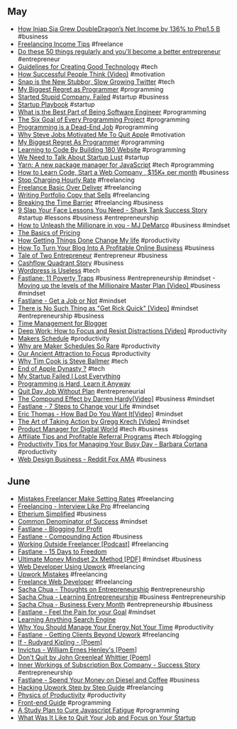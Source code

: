## May
- [How Injap Sia Grew DoubleDragon’s Net Income by 136% to Php1.5 B](http://www.entrepreneur.com.ph/news-and-events/how-injap-sia-grew-doubledragon-s-net-income-by-136-to-php1-5-b-a1673-20170510) #business
- [Freelancing Income Tips](http://www.entrepreneur.com.ph/run-and-grow/freelancing-income-tips-a1148-20160610-lfrm) #freelance
- [Do these 50 things regularly and you'll become a better entrepreneur](http://www.entrepreneur.com.ph/startup-tips/do-these-50-things-regularly-and-you-ll-become-a-better-entrepreneur) #entrepreneur
- [Guidelines for Creating Good Technology](https://www.youtube.com/watch?v=rk5vo1T3Lzc) #tech
- [How Successful People Think (Video)](https://www.youtube.com/watch?v=zCyB2DQFdA0) #motivation
- [Snap is the New Stubbor, Slow Growing Twitter](http://tcrn.ch/2q4knAn) #tech
- [My Biggest Regret as Programmer](http://thecodist.com/article/my-biggest-regret-as-a-programmer) #programming
- [Started Stupid Company. Failed](https://news.ycombinator.com/item?id=6805699) #startup #business
- [Startup Playbook](http://playbook.samaltman.com/) #startup 
- [What is the Best Part of Being Software Engineer](https://www.alexkras.com/what-is-the-best-part-about-being-a-software-engineer/) #programming
- [The Six Goal of Every Programming Project](http://thecodist.com/article/the-six-goals-of-every-programming-project) #programming
- [Programming is a Dead-End Job](http://thecodist.com/article/programming_is_a_dead_end_job) #programming
- [Why Steve Jobs Motivated Me To Quit Apple](http://roadlesstravelled.me/2015/04/06/why-steve-jobs-motivated-me-to-quit-apple/) #motivation
- [My Biggest Regret As Programmer](http://thecodist.com/article/my-biggest-regret-as-a-programmer) #programming 
- [Learning to Code By Building 180 Website](http://blog.jenniferdewalt.com/post/56319597560/im-learning-to-code-by-building-180-websites-in) #programming
- [We Need to Talk About Startup Lust](https://blog.merakium.co/Design/we-need-to-talk-about-startup-lust) #startup
- [Yarn: A new package manager for JavaScript](https://code.facebook.com/posts/1840075619545360) #tech #programming
- [How to Learn Code, Start a Web Company , $15K+ per month](goo.gl/iRixVD) #business
- [Stop Charging Hourly Rate](http://sebkay.com/stop-charging-hourly-rate/) #freelancing
- [Freelance Basic Over Deliver](http://sebkay.com/freelance-basics-over-deliver/) #freelancing
- [Writing Portfolio Copy that Sells](http://sebkay.com/writing-portfolio-copy-that-sells/) #freelancing
- [Breaking the Time Barrier](https://www.freshbooks.com/assets/other/Breaking-the-Time-Barrier.pdf) #freelancing #business
- [9 Slap Your Face Lessons You Need - Shark Tank Success Story](https://www.thefastlaneforum.com/community/threads/9-slap-your-face-lessons-you-need-to-learn-from-this-shark-tank-success-story.51752/) #startup #lessons #business #entrepreneurship
- [How to Unleash the Millionare in you - MJ DeMarco](https://www.youtube.com/watch?v=cTq_wwnuNyk) #business #mindset
- [The Basics of Pricing](https://www.thefastlaneforum.com/community/threads/the-basics-of-pricing.73742/)
- [How Getting Things Done Change My life](http://blog.capterra.com/how-getting-things-done-changed-my-life-5-lessons-i-learned/) #productivity
- [How To Turn Your Blog Into A Profitable Online Business](https://www.smartpinoyblogger.com/spb002/) #business
- [Tale of Two Entrepreneur](https://www.thinkpesos.com/tale-of-two-entrepreneurs/) #entrepreneur #business
- [Cashflow Quadrant Story](https://www.thinkpesos.com/cashflow-quadrant-story/) #business
- [Wordpress is Useless](https://www.thefastlaneforum.com/community/threads/wordpress-is-useless.73906/) #tech
- [Fastlane: 11 Poverty Traps](http://www.themillionairefastlane.com/11-poverty-traps.php) #business #entrepreneurship #mindset
-[Moving up the levels of the Millionaire Master Plan [Video] ](https://www.youtube.com/watch?v=m-NbK4pHQjY) #business #mindset
- [Fastlane - Get a Job or Not](https://www.thefastlaneforum.com/community/threads/get-a-job-or-not.73984/#post-605387) #mindset
- [There is No Such Thing as "Get Rick Quick" [Video]](https://www.facebook.com/secretentourage/videos/10154881038666181/) #mindset #entrepreneurship #business
- [Time Management for Blogger](https://www.elegantthemes.com/blog/tips-tricks/time-management-for-bloggers-how-to-make-time-to-blog)
- [Deep Work: How to Focus and Resist Distractions [Video]](https://www.youtube.com/watch?v=IZpczNS-ky0) #productivity
- [Makers Schedule](http://www.paulgraham.com/makersschedule.html) #productivity
- [Why are Maker Schedules So Rare](http://calnewport.com/blog/2017/04/05/why-are-maker-schedules-so-rare/) #productivity
- [Our Ancient Attraction to Focus](http://calnewport.com/blog/2017/03/25/our-ancient-attraction-to-focus/) #productivity
- [Why Tim Cook is Steve Ballmer](https://venturebeat.com/2016/10/25/why-tim-cook-is-steve-ballmer/) #tech
- [End of Apple Dynasty ?](https://techcrunch.com/2016/11/29/the-end-of-the-apple-dynasty/?sr_share=facebook) #tech
- [My Startup Failed I Lost Everything](https://medium.com/@SoldOutSupplier/my-startup-failed-i-lost-everything-heres-what-i-learned-44658a116464)
- [Programming is Hard, Learn it Anyway](https://medium.freecodecamp.com/make-your-hobby-harder-programming-is-difficult-thats-why-you-should-learn-it-e4627aee41a1)
- [Quit Day Job Without Plan](http://www.overcomeordinary.com/quit-day-job-without-plan/) #entrepreneurial
- [The Compound Effect by Darren Hardy[Video]](https://www.youtube.com/watch?v=qDxDCtZ9UkE) #business #mindset
- [Fastlane - 7 Steps to Change your Life](https://www.thefastlaneforum.com/community/threads/7-steps-that-will-radically-change-your-life-in-30-days-or-less-guaranteed.50600/) #mindset 
- [Eric Thomas - How Bad Do You Want It[Video]](https://www.youtube.com/watch?v=97V4ZZqwxiw) #mindset
- [The Art of Taking Action by Gregg Krech [Video]](https://www.youtube.com/watch?v=g2B6gtek0Pg) #mindset
- [Product Manager for Digital World](http://www.mckinsey.com/industries/high-tech/our-insights/product-managers-for-the-digital-world?cid=soc-web) #tech #business
- [Affiliate Tips and Profitable Referral Programs](http://webcusp.com/affiliate-tips-and-profitable-referral-programs/) #tech #blogging
- [Productivity Tips for Managing Your Busy Day - Barbara Cortana](https://www.americanexpress.com/us/small-business/openforum/articles/barbara-corcorans-productivity-tips-for-managing-your-busy-day/) #productivity
- [Web Design Business - Reddit Fox AMA](https://www.reddit.com/r/Entrepreneur/comments/5ffp9j/web_design_only_started_in_jan_this_year_making/) #business

## June
- [Mistakes Freelancer Make Setting Rates](https://www.upwork.com/hiring/for-freelancers/mistakes-freelancers-make-setting-rates/) #freelancing
- [Freelancing - Interview Like Pro](https://www.upwork.com/hiring/community/interview-like-pro/) #freelancing
- [Etherium Simplified](http://blog.erratasec.com/2016/06/etheriumdao-hack-similfied.html#.WTAOyhOGMo9) #business
- [Common Denominator of Success](http://www.amnesta.net/mba/thecommondenominatorofsuccess-albertengray.pdf) #mindset
- [Fastlane - Blogging for Profit](https://www.thefastlaneforum.com/community/threads/blogging-for-profit-with-legendary-gold-follow-up-posts.68810)
- [Fastlane - Compounding Action](https://www.thefastlaneforum.com/community/threads/your-fastlane-rocket-fuel-compounding-action-power.72746/) #business
- [Working Outside Freelancer [Podcast]](http://www.freelanceblend.com/fbp-134-askmarv-when-to-consider-working-outside-freelancer-platforms/) #freelancing
- [Fastlane - 15 Days to Freedom](https://www.thefastlaneforum.com/community/threads/15-days-to-freedom-make-money-copywriting-in-15-days-or-less.59465/) 
- [Ultimate Money Mindset 2x Method [PDF]](http://s3.amazonaws.com/UltimateMoneyMindset/__UltimateMoneyMindset_The2XMethod_by_Bill_Stacy.pdf) #mindset #business
- [Web Developer Using Upwork](https://freelancetowin.com/web-developer-using-upwork/) #freelancing
- [Upwork Mistakes](https://freelancetowin.com/upwork-mistakes/) #freelancing
- [Freelance Web Developer](https://careerfoundry.com/en/blog/web-development/freelance-web-developer/) #freelancing
- [Sacha Chua - Thoughts on Entrepreneurship](http://sachachua.com/blog/category/business/entrepreneurship/) #entrepreneurship
- [Sacha Chua - Learning Entrepreneurship](http://sachachua.com/blog/2014/02/learning-entrepreneur/) #business #entrepreneurship
- [Sacha Chua - Business Every Month](http://sachachua.com/blog/2013/01/accelerating-my-business-learning-setting-a-goal-for-a-new-business-every-month/) #entrepreneurship #business
- [Fastlane - Feel the Pain for your Goal](https://www.thefastlaneforum.com/community/threads/im-sorry-but-this-is-going-to-be-painful-for-a-lot-of-you.74624/) #mindset
- [Learning Anything Search Engine](https://learn-anything.xyz/) 
- [Why You Should Manage Your Energy Not Your Time](http://www.bbc.com/capital/story/20170612-why-you-should-manage-your-energy-not-your-time) #productivity
- [Fastlane - Getting Clients Beyond Upwork](https://www.thefastlaneforum.com/community/threads/how-to-actually-get-freelance-work-what-i-learned-after-3-months-of-beating-my-head-against-a-wall.74319/page-2) #freelancing
- [If - Rudyard Kipling - [Poem]](https://www.poetryfoundation.org/poems-and-poets/poems/detail/46473)
- [Invictus - William Ernes Henley's [Poem]](https://www.poetryfoundation.org/poems-and-poets/poems/detail/51642)
- [Don't Quit by John Greenleaf Whittier [Poem]](http://www.yourdailypoem.com/listpoem.jsp?poem_id=1820)
- [Inner Workings of Subscription Box Company - Success Story](https://www.reddit.com/r/Entrepreneur/comments/2h1mlt/the_inner_workings_of_a_subscription_box_company/?) #entrepreneurship
- [Fastlane - Spend Your Money on Diesel and Coffee](https://www.thefastlaneforum.com/community/threads/spend-your-money-on-diesel-and-coffee.70072/) #business
- [Hacking Upwork Step by Step Guide](goo.gl/Djodkw) #freelancing
- [Physics of Productivity](http://jamesclear.com/physics-productivity) #productivity
- [Front-end Guide](https://github.com/grab/front-end-guide) #programming
- [A Study Plan to Cure Javascript Fatigue](https://medium.freecodecamp.com/a-study-plan-to-cure-javascript-fatigue-8ad3a54f2eb1) #programming
- [What Was It Like to Quit Your Job and Focus on Your Startup](https://news.ycombinator.com/item?id=14599687)
